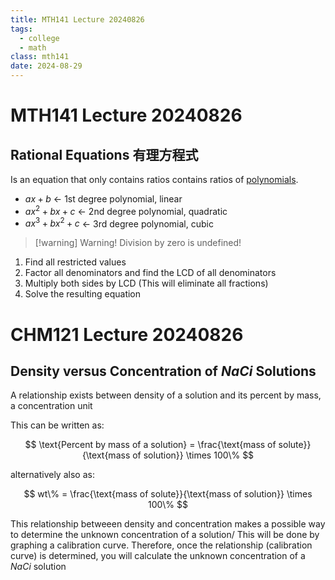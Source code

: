 ```yaml
---
title: MTH141 Lecture 20240826
tags:
  - college
  - math
class: mth141
date: 2024-08-29
---
```


# MTH141 Lecture 20240826

## Rational Equations 有理方程式

Is an equation that only contains ratios contains ratios of [polynomials](https://google.com).

- $ax+b$ <- 1st degree polynomial, linear
- $ax^2+bx+c$ <- 2nd degree polynomial, quadratic
- $ax^3+bx^2+c$ <- 3rd degree polynomial, cubic

> [!warning] Warning!
> Division by zero is undefined!

1. Find all restricted values
2. Factor all denominators and find the LCD of all denominators
3. Multiply both sides by LCD (This will eliminate all fractions)
4. Solve the resulting equation

# CHM121 Lecture 20240826

## Density versus Concentration of $NaCi$ Solutions

A relationship exists between density of a solution and its percent by mass, a concentration unit

This can be written as:

$$
\text{Percent by mass of a solution} = \frac{\text{mass of solute}}{\text{mass of solution}} \times 100\%
$$

alternatively also as:

$$
wt\% = \frac{\text{mass of solute}}{\text{mass of solution}} \times 100\%
$$

This relationship betweeen density and concentration makes a possible way to determine the unknown concentration of a solution/
This will be done by graphing a calibration curve. Therefore, once the relationship (calibration curve) is determined, you will calculate the unknown
concentration of a $NaCi$ solution

